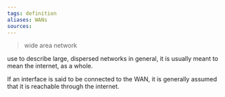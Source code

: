 ```yaml
---
tags: definition
aliases: WANs
sources: 
---
```


> wide area network

use to describe large, dispersed networks in general, it is usually meant to mean the internet, as a whole.

If an interface is said to be connected to the WAN, it is generally assumed that it is reachable through the internet.